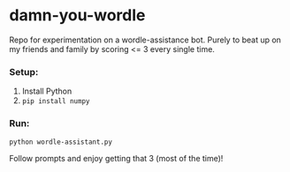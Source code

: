 # damn-you-wordle

Repo for experimentation on a wordle-assistance bot. Purely to beat up on my friends and family by scoring <= 3 every single time.

### Setup:

1. Install Python
2. `pip install numpy`

### Run: 

`python wordle-assistant.py`

Follow prompts and enjoy getting that 3 (most of the time)!

